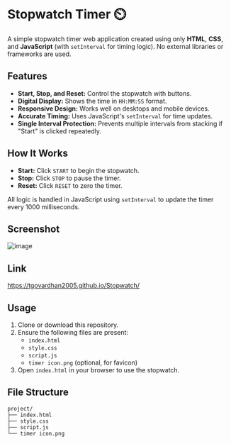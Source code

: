 # Stopwatch Timer ⏲️

A simple stopwatch timer web application created using only **HTML**, **CSS**, and **JavaScript** (with `setInterval` for timing logic). No external libraries or frameworks are used.

## Features

- **Start, Stop, and Reset:** Control the stopwatch with buttons.
- **Digital Display:** Shows the time in `HH:MM:SS` format.
- **Responsive Design:** Works well on desktops and mobile devices.
- **Accurate Timing:** Uses JavaScript's `setInterval` for time updates.
- **Single Interval Protection:** Prevents multiple intervals from stacking if "Start" is clicked repeatedly.

## How It Works

- **Start:** Click `START` to begin the stopwatch.
- **Stop:** Click `STOP` to pause the timer.
- **Reset:** Click `RESET` to zero the timer.

All logic is handled in JavaScript using `setInterval` to update the timer every 1000 milliseconds.

## Screenshot

![image](https://github.com/user-attachments/assets/0f83297e-f02f-4f2a-92c6-188417b3fc19)
 <!-- Replace with your screenshot file if available -->

## Link
<https://tgovardhan2005.github.io/Stopwatch/>

## Usage

1. Clone or download this repository.
2. Ensure the following files are present:
    - `index.html`
    - `style.css`
    - `script.js`
    - `timer icon.png` (optional, for favicon)
3. Open `index.html` in your browser to use the stopwatch.

## File Structure

```
project/
├── index.html
├── style.css
├── script.js
└── timer icon.png
```
